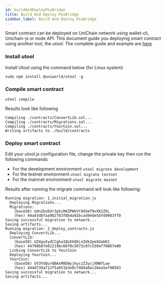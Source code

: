 ```yaml
---
id: buildAndDeployPosBridge
title: Build And Deploy PosBridge
sidebar_label: Build And Deploy PosBridge
---
```



Smart contract can be deployed on UniChain network using wallet-cli, Unichain-js or node API. This document guide you deploying smart contract using another tool, the *utool*. The complete guide and example are [here](https://github.com/uniworld-io/utool-template)

### Install utool
Install Utool using the command below (for Linux system)
```
sudo npm install @uniworld/utool -g
```
### Compile smart contract
```
utool compile
```
Results look like following
```
Compiling ./contracts/ConvertLib.sol...
Compiling ./contracts/Migrations.sol...
Compiling ./contracts/YourCoin.sol...
Writing artifacts to ./build/contracts
```
### Deploy smart contract
Edit your utool.js configuration file, change the private key then run the following commands

- For the development environment
```utool migrate development``` 
- For the testnet environment
```utool migrate testnet``` 
- For the mainnet environment
```utool migrate mainet``` 

Results after running the migrate command will look like following:
```
Running migration: 1_initial_migration.js
  Deploying Migrations...
  Migrations:
    (base58) Udn2bvDdr3pkiM4ZPWkVt9dXeT9vXK2ZkL
    (hex) 44ad3d8faa982783f8b4a92bcad94de5bfd9983ff0
Saving successful migration to network...
Saving artifacts...
Running migration: 2_deploy_contracts.js
  Deploying ConvertLib...
  ConvertLib:
    (base58) UZ4guXydCCgha1QLKkQ5LnZdk2peXUabK1
    (hex) 44798b8fe01219bc66f8c5073c07c530ef70867e00
  Linking ConvertLib to YourCoin
  Deploying YourCoin...
  YourCoin:
    (base58) UV3YUQur8BAxM8EWyjhyczZ3ycjXNW7Lwo
    (hex) 444d739a712f5a951b3e0c7484a0ac28ea5ef98563
Saving successful migration to network...
Saving artifacts...
```